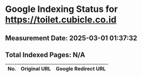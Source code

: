 # Google Indexing Status for https://toilet.cubicle.co.id

## Measurement Date: 2025-03-01 01:37:32

## Total Indexed Pages: N/A

| No. | Original URL | Google Redirect URL |
|-----|--------------|---------------------|
